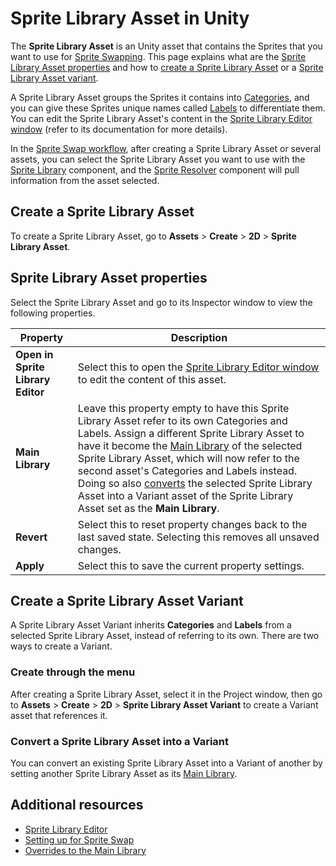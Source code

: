 # Sprite Library Asset in Unity

The **Sprite Library Asset** is an Unity asset that contains the Sprites that you want to use for [Sprite Swapping](SpriteSwapIntro.md). This page explains what are the [Sprite Library Asset properties](#sprite-library-asset-properties) and how to [create a Sprite Library Asset](#create-a-sprite-library-asset) or a [Sprite Library Asset variant](#convert-a-sprite-library-asset-into-a-variant).

A Sprite Library Asset groups the Sprites it contains into [Categories](SL-Editor.md#categories), and you can give these Sprites unique names called [Labels](SL-Editor.md#labels) to differentiate them. You can edit the Sprite Library Asset's content in the [Sprite Library Editor window](SL-Editor.md) (refer to its documentation for more details).

In the [Sprite Swap workflow](SpriteSwapSetup.md), after creating a Sprite Library Asset or several assets, you can select the Sprite Library Asset you want to use with the [Sprite Library](SL-component.md) component, and the [Sprite Resolver](SL-Resolver.md) component will pull information from the asset selected.

## Create a Sprite Library Asset

To create a Sprite Library Asset, go to **Assets** > **Create** > **2D** > **Sprite Library Asset**.

## Sprite Library Asset properties
Select the Sprite Library Asset and go to its Inspector window to view the following properties.

Property  |Description
--|--
**Open in Sprite Library Editor**  |   Select this to open the [Sprite Library Editor window](SL-Editor.md) to edit the content of this asset.
**Main Library**  |  Leave this property empty to have this Sprite Library Asset refer to its own Categories and Labels. Assign a different Sprite Library Asset to have it become the [Main Library](SL-Editor-UI.md#main-library) of the selected Sprite Library Asset, which will now refer to the second asset's Categories and Labels instead. Doing so also [converts](#convert-a-sprite-library-asset-into-a-variant) the selected Sprite Library Asset into a Variant asset of the Sprite Library Asset set as the **Main Library**.
**Revert**  |  Select this to reset property changes back to the last saved state. Selecting this removes all unsaved changes.
**Apply**  |  Select this to save the current property settings.

## Create a Sprite Library Asset Variant

A Sprite Library Asset Variant inherits **Categories** and **Labels** from a selected Sprite Library Asset, instead of referring to its own. There are two ways to create a Variant.

### Create through the menu

After creating a Sprite Library Asset, select it in the Project window, then go to **Assets** > **Create** > **2D** > **Sprite Library Asset Variant** to create a Variant asset that references it.

### Convert a Sprite Library Asset into a Variant

You can convert an existing Sprite Library Asset into a Variant of another by setting another Sprite Library Asset as its [Main Library](SL-Main-Library.md).

## Additional resources
- [Sprite Library Editor](SL-Editor.md)
- [Setting up for Sprite Swap](SpriteSwapSetup.md)
- [Overrides to the Main Library](SL-Main-Library.md)
